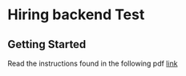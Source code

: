 <h1>Hiring backend Test</h1><h2>Getting Started</h2><p>Read the instructions found in the following pdf <a href='./cl-technical-be-sebastzr-012022.pdf'>link</a></p>